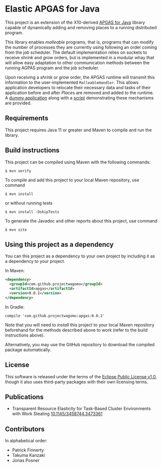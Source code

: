 # Elastic APGAS for Java

This project is an extension of the X10-derived [APGAS for Java](https://github.com/x10-lang/apgas) library capable of dynamically adding and removing places to a running distributed program.

This library enables _malleable_ programs, that is, programs that can modify the number of processes they are currently using following an order coming from the job scheduler. The default implementation relies on sockets to receive _shrink_ and _grow_ orders, but is implemented in a modular whay that will allow easy adaptation to other communication methods between the running AGPAS program and the job scheduler.

Upon receiving a _shrink_ or _grow_ order, the APGAS runtime will transmit this information to the user-implemented `MalleableHandler`. This allows application developers to relocate their necessary data and tasks of their application before and after *Place*s are removed and added to the runtime. A [dummy application](src/main/java/apgas/impl/elastic/DummyApplication.java) along with a [script](bin/testMalleableApplications.sh) demonstrating these mechanisms are provided.

## Requirements

This project requires Java 11 or greater and Maven to compile and run the library.

## Build instructions

This project can be compiled using Maven with the following commands:

```shell
$ mvn verify
```

To compile and add this project to your local Maven repository, use command

```shell
$ mvn install
```

or without running tests

```shell
$ mvn install -DskipTests
```

To generate the Javadoc and other reports about this project, use command

```shell
$ mvn site
```

## Using this project as a dependency

You can this project as a dependency to your own project by including it as a dependency to your project.

In Maven:

```xml
<dependency>
  <groupId>com.github.projectwagomu</groupId>
  <artifactId>apgas</artifactId>
  <version>0.0.2</version>
</dependency>
```

In Gradle:

```
compile 'com.github.projectwagomu:apgas:0.0.2'
```

Note that you will need to *install* this project to your local Maven repository beforehand for the methods described above to work (refer to the build instructions above).

Alternatively, you may use the GitHub repository to download the compiled package automatically.

## License

This software is released under the terms of the [Eclipse Public License v1.0](LICENSE.txt), though it also uses third-party packages with their own licensing terms.

## Publications

- Transparent Resource Elasticity for Task-Based Cluster Environments with Work Stealing [10.1145/3458744.3473361](https://doi.org/10.1145/3458744.3473361)

## Contributors

In alphabetical order:

- Patrick Finnerty
- Takuma Kanzaki
- Jonas Posner
